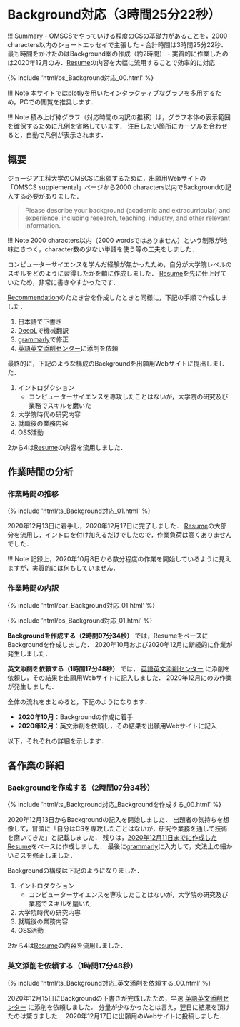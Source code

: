 # Background対応（3時間25分22秒）

!!! Summary
    - OMSCSでやっていける程度のCSの基礎力があることを，2000 characters以内のショートエッセイで主張した
    - 合計時間は3時間25分22秒．最も時間をかけたのはBackground案の作成（約2時間）
    - 実質的に作業したのは2020年12月のみ．[Resume](https://kakeami.github.io/road-to-gatech/resume/)の内容を大幅に流用することで効率的に対応

{% include 'html/bs_Background対応_00.html' %}

!!! Note
    本サイトでは[plotly](https://plotly.com/python/)を用いたインタラクティブなグラフを多用するため，PCでの閲覧を推奨します．

!!! Note
    積み上げ棒グラフ（対応時間の内訳の推移）は，グラフ本体の表示範囲を確保するために凡例を省略しています．
    注目したい箇所にカーソルを合わせると，自動で凡例が表示されます．

## 概要

ジョージア工科大学のOMSCSに出願するために，出願用Webサイトの「OMSCS supplemental」ページから2000 characters以内でBackgroundの記入する必要がありました．

> Please describe your background (academic and extracurricular) and experience, including research, teaching, industry, and other relevant information.

!!! Note
    2000 characters以内（2000 wordsではありません）という制限が地味にきつく，character数の少ない単語を使う等の工夫をしました．

コンピューターサイエンスを学んだ経験が無かったため，自分が大学院レベルのスキルをどのように習得したかを軸に作成しました．
[Resume](https://kakeami.github.io/road-to-gatech/resume/)を先に仕上げていたため，非常に書きやすかったです．

[Recommendation](https://kakeami.github.io/road-to-gatech/reco/)のたたき台を作成したときと同様に，下記の手順で作成しました．

1. 日本語で下書き
2. [DeepL](https://www.deepl.com/ja/translator)で機械翻訳
3. [grammarly](https://www.grammarly.com/)で修正
4. [英語英文添削センター](https://www.speedtensaku.com/)に添削を依頼

最終的に，下記のような構成のBackgroundを出願用Webサイトに提出しました．

1. イントロダクション
    - コンピューターサイエンスを専攻したことはないが，大学院の研究及び業務でスキルを磨いた
2. 大学院時代の研究内容
3. 就職後の業務内容
4. OSS活動

2から4は[Resume](https://kakeami.github.io/road-to-gatech/resume/)の内容を流用しました．

## 作業時間の分析

### 作業時間の推移

{% include 'html/ts_Background対応_01.html' %}

2020年12月13日に着手し，2020年12月17日に完了しました．
[Resume](https://kakeami.github.io/road-to-gatech/resume/)の大部分を流用し，イントロを付け加えるだけでしたので，作業負荷は高くありませんでした．

!!! Note
    記録上，2020年10月8日から数分程度の作業を開始しているように見えますが，実質的には何もしていません．

### 作業時間の内訳

{% include 'html/bar_Background対応_01.html' %}

{% include 'html/bs_Background対応_01.html' %}

**Backgroundを作成する（2時間07分34秒）**
では，ResumeをベースにBackgroundを作成しました．
2020年10月および2020年12月に断続的に作業が発生しました．

**英文添削を依頼する（1時間17分48秒）**
では，
[英語英文添削センター](https://www.speedtensaku.com/)
に添削を依頼し，その結果を出願用Webサイトに記入しました．
2020年12月にのみ作業が発生しました．

全体の流れをまとめると，下記のようになります．

- **2020年10月**：Backgroundの作成に着手
- **2020年12月**：英文添削を依頼し，その結果を出願用Webサイトに記入

以下，それぞれの詳細を示します．

## 各作業の詳細

### Backgroundを作成する（2時間07分34秒）

{% include 'html/ts_Background対応_Backgroundを作成する_00.html' %}

2020年12月13日からBackgroundの記入を開始しました．
出題者の気持ちを想像して，冒頭に「自分はCSを専攻したことはないが，研究や業務を通して技術を磨いてきた」と記載しました．
残りは，[2020年12月11日までに作成したResume](https://kakeami.github.io/road-to-gatech/resume/)をベースに作成しました．
最後に[grammarly](https://www.grammarly.com/)に入力して，文法上の細かいミスを修正しました．

Backgroundの構成は下記のようになりました．

1. イントロダクション
    - コンピューターサイエンスを専攻したことはないが，大学院の研究及び業務でスキルを磨いた
2. 大学院時代の研究内容
3. 就職後の業務内容
4. OSS活動

2から4は[Resume](https://kakeami.github.io/road-to-gatech/resume/)の内容を流用しました．

### 英文添削を依頼する（1時間17分48秒）

{% include 'html/ts_Background対応_英文添削を依頼する_00.html' %}

2020年12月15日にBackgroundの下書きが完成したため，早速
[英語英文添削センター](https://www.speedtensaku.com/)
に添削を依頼しました．
分量が少なかったとは言え，翌日に結果を頂けたのは驚きました．
2020年12月17日に出願用のWebサイトに投稿しました．

